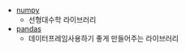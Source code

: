 - [numpy](./Library/numpy)
  - 선형대수학 라이브러리
- [pandas](./Library/pandas)
  - 데이터프레임사용하기 좋게 만들어주는 라이브러리
